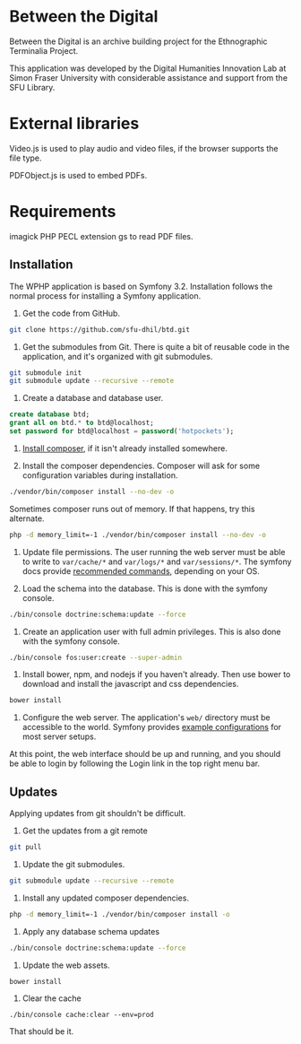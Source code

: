 Between the Digital
===
Between the Digital is an archive building project for the Ethnographic Terminalia Project.

This application was developed by the Digital Humanities Innovation Lab at 
Simon Fraser University with considerable assistance and support from the SFU
Library.

External libraries
====

Video.js is used to play audio and video files, if the browser supports 
the file type. 

PDFObject.js is used to embed PDFs.

Requirements
============

imagick PHP PECL extension
gs to read PDF files.

Installation
----

The WPHP application is based on Symfony 3.2. Installation follows the normal
process for installing a Symfony application.

1. Get the code from GitHub. 
  
  ```bash
  git clone https://github.com/sfu-dhil/btd.git
  ```

1. Get the submodules from Git. There is quite a bit of reusable code in the
application, and it's organized with git submodules.

  ```bash
  git submodule init
  git submodule update --recursive --remote
  ```

1. Create a database and database user.
  
  ```sql
  create database btd;
  grant all on btd.* to btd@localhost;
  set password for btd@localhost = password('hotpockets');
  ```

1. [Install composer](https://getcomposer.org/download/), if it isn't already 
   installed somewhere.
  
1. Install the composer dependencies. Composer will ask for some 
   configuration variables during installation.
  
  ```bash
  ./vendor/bin/composer install --no-dev -o
  ```
  
  Sometimes composer runs out of memory. If that happens, try this alternate.
  
  ```bash
  php -d memory_limit=-1 ./vendor/bin/composer install --no-dev -o
  ```

1. Update file permissions. The user running the web server must 
  be able to write to `var/cache/*` and `var/logs/*` and `var/sessions/*`. The 
  symfony docs provide [recommended commands](http://symfony.com/doc/current/setup/file_permissions.html),
  depending on your OS.
  
1. Load the schema into the database. This is done with the 
  symfony console.
  
  ```bash
  ./bin/console doctrine:schema:update --force
  ```
  
1. Create an application user with full admin privileges. This is also done 
  with the symfony console.
  
  ```bash
  ./bin/console fos:user:create --super-admin  
  ```
  
1. Install bower, npm, and nodejs if you haven't already. Then use bower to 
  download and install the javascript and css dependencies.
  
  ```bash
  bower install
  ```

1. Configure the web server. The application's `web/` directory must
  be accessible to the world. Symfony 
  provides [example configurations](http://symfony.com/doc/current/setup/web_server_configuration.html)
  for most server setups.
  
At this point, the web interface should be up and running, and you should
be able to login by following the Login link in the top right menu bar.

Updates
----

Applying updates from git shouldn't be difficult.

1. Get the updates from a git remote

  ```bash
  git pull
  ```

1. Update the git submodules.

  ```bash
  git submodule update --recursive --remote
  ```

1. Install any updated composer dependencies.

  ```bash
  php -d memory_limit=-1 ./vendor/bin/composer install -o
  ```

1. Apply any database schema updates

  ```bash
  ./bin/console doctrine:schema:update --force
  ```
  
1. Update the web assets.
  
  ```bash
  bower install
  ```

1. Clear the cache 

  ```
  ./bin/console cache:clear --env=prod
  ```

That should be it.
